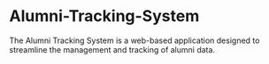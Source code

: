 # Alumni-Tracking-System
The Alumni Tracking System is a web-based application designed to streamline the management and tracking of alumni data. 
